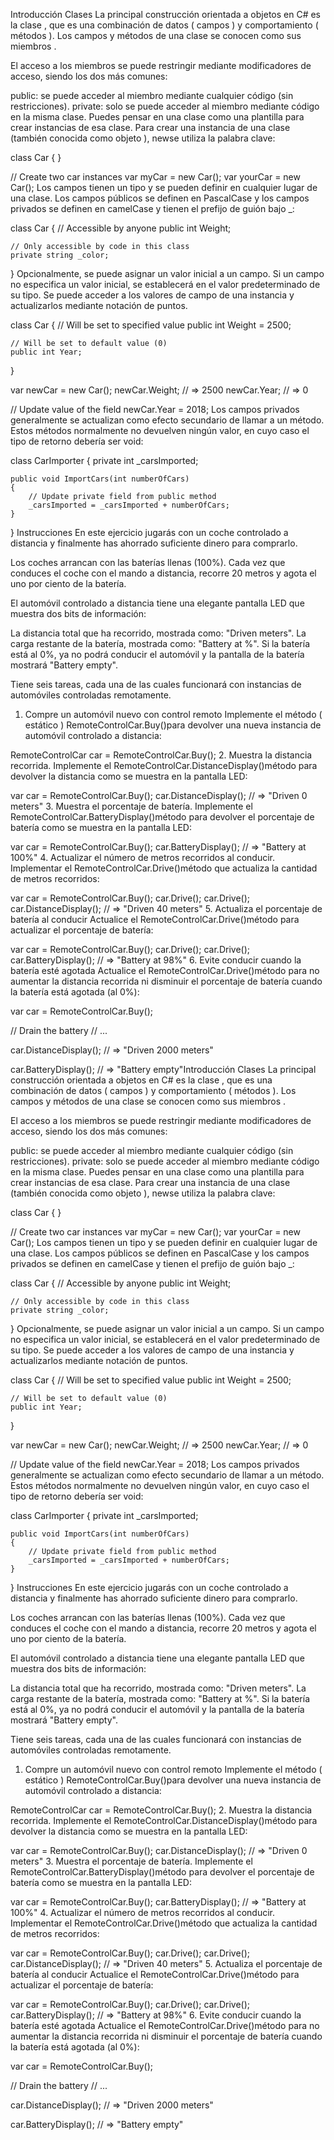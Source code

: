 Introducción
Clases
La principal construcción orientada a objetos en C# es la clase , que es una combinación de datos ( campos ) y comportamiento ( métodos ). Los campos y métodos de una clase se conocen como sus miembros .

El acceso a los miembros se puede restringir mediante modificadores de acceso, siendo los dos más comunes:

public: se puede acceder al miembro mediante cualquier código (sin restricciones).
private: solo se puede acceder al miembro mediante código en la misma clase.
Puedes pensar en una clase como una plantilla para crear instancias de esa clase. Para crear una instancia de una clase (también conocida como objeto ), newse utiliza la palabra clave:

class Car
{
}

// Create two car instances
var myCar = new Car();
var yourCar = new Car();
Los campos tienen un tipo y se pueden definir en cualquier lugar de una clase. Los campos públicos se definen en PascalCase y los campos privados se definen en camelCase y tienen el prefijo de guión bajo _:

class Car
{
    // Accessible by anyone
    public int Weight;

    // Only accessible by code in this class
    private string _color;
}
Opcionalmente, se puede asignar un valor inicial a un campo. Si un campo no especifica un valor inicial, se establecerá en el valor predeterminado de su tipo. Se puede acceder a los valores de campo de una instancia y actualizarlos mediante notación de puntos.

class Car
{
    // Will be set to specified value
    public int Weight = 2500;

    // Will be set to default value (0)
    public int Year;
}

var newCar = new Car();
newCar.Weight; // => 2500
newCar.Year;   // => 0

// Update value of the field
newCar.Year = 2018;
Los campos privados generalmente se actualizan como efecto secundario de llamar a un método. Estos métodos normalmente no devuelven ningún valor, en cuyo caso el tipo de retorno debería ser void:

class CarImporter
{
    private int _carsImported;

    public void ImportCars(int numberOfCars)
    {
        // Update private field from public method
        _carsImported = _carsImported + numberOfCars;
    }
}
Instrucciones
En este ejercicio jugarás con un coche controlado a distancia y finalmente has ahorrado suficiente dinero para comprarlo.

Los coches arrancan con las baterías llenas (100%). Cada vez que conduces el coche con el mando a distancia, recorre 20 metros y agota el uno por ciento de la batería.

El automóvil controlado a distancia tiene una elegante pantalla LED que muestra dos bits de información:

La distancia total que ha recorrido, mostrada como: "Driven <METERS> meters".
La carga restante de la batería, mostrada como: "Battery at <PERCENTAGE>%".
Si la batería está al 0%, ya no podrá conducir el automóvil y la pantalla de la batería mostrará "Battery empty".

Tiene seis tareas, cada una de las cuales funcionará con instancias de automóviles controladas remotamente.

1. Compre un automóvil nuevo con control remoto
Implemente el método ( estático ) RemoteControlCar.Buy()para devolver una nueva instancia de automóvil controlado a distancia:

RemoteControlCar car = RemoteControlCar.Buy();
2. Muestra la distancia recorrida.
Implemente el RemoteControlCar.DistanceDisplay()método para devolver la distancia como se muestra en la pantalla LED:

var car = RemoteControlCar.Buy();
car.DistanceDisplay();
// => "Driven 0 meters"
3. Muestra el porcentaje de batería.
Implemente el RemoteControlCar.BatteryDisplay()método para devolver el porcentaje de batería como se muestra en la pantalla LED:

var car = RemoteControlCar.Buy();
car.BatteryDisplay();
// => "Battery at 100%"
4. Actualizar el número de metros recorridos al conducir.
Implementar el RemoteControlCar.Drive()método que actualiza la cantidad de metros recorridos:

var car = RemoteControlCar.Buy();
car.Drive();
car.Drive();
car.DistanceDisplay();
// => "Driven 40 meters"
5. Actualiza el porcentaje de batería al conducir
Actualice el RemoteControlCar.Drive()método para actualizar el porcentaje de batería:

var car = RemoteControlCar.Buy();
car.Drive();
car.Drive();
car.BatteryDisplay();
// => "Battery at 98%"
6. Evite conducir cuando la batería esté agotada
Actualice el RemoteControlCar.Drive()método para no aumentar la distancia recorrida ni disminuir el porcentaje de batería cuando la batería está agotada (al 0%):

var car = RemoteControlCar.Buy();

// Drain the battery
// ...

car.DistanceDisplay();
// => "Driven 2000 meters"

car.BatteryDisplay();
// => "Battery empty"Introducción
Clases
La principal construcción orientada a objetos en C# es la clase , que es una combinación de datos ( campos ) y comportamiento ( métodos ). Los campos y métodos de una clase se conocen como sus miembros .

El acceso a los miembros se puede restringir mediante modificadores de acceso, siendo los dos más comunes:

public: se puede acceder al miembro mediante cualquier código (sin restricciones).
private: solo se puede acceder al miembro mediante código en la misma clase.
Puedes pensar en una clase como una plantilla para crear instancias de esa clase. Para crear una instancia de una clase (también conocida como objeto ), newse utiliza la palabra clave:

class Car
{
}

// Create two car instances
var myCar = new Car();
var yourCar = new Car();
Los campos tienen un tipo y se pueden definir en cualquier lugar de una clase. Los campos públicos se definen en PascalCase y los campos privados se definen en camelCase y tienen el prefijo de guión bajo _:

class Car
{
    // Accessible by anyone
    public int Weight;

    // Only accessible by code in this class
    private string _color;
}
Opcionalmente, se puede asignar un valor inicial a un campo. Si un campo no especifica un valor inicial, se establecerá en el valor predeterminado de su tipo. Se puede acceder a los valores de campo de una instancia y actualizarlos mediante notación de puntos.

class Car
{
    // Will be set to specified value
    public int Weight = 2500;

    // Will be set to default value (0)
    public int Year;
}

var newCar = new Car();
newCar.Weight; // => 2500
newCar.Year;   // => 0

// Update value of the field
newCar.Year = 2018;
Los campos privados generalmente se actualizan como efecto secundario de llamar a un método. Estos métodos normalmente no devuelven ningún valor, en cuyo caso el tipo de retorno debería ser void:

class CarImporter
{
    private int _carsImported;

    public void ImportCars(int numberOfCars)
    {
        // Update private field from public method
        _carsImported = _carsImported + numberOfCars;
    }
}
Instrucciones
En este ejercicio jugarás con un coche controlado a distancia y finalmente has ahorrado suficiente dinero para comprarlo.

Los coches arrancan con las baterías llenas (100%). Cada vez que conduces el coche con el mando a distancia, recorre 20 metros y agota el uno por ciento de la batería.

El automóvil controlado a distancia tiene una elegante pantalla LED que muestra dos bits de información:

La distancia total que ha recorrido, mostrada como: "Driven <METERS> meters".
La carga restante de la batería, mostrada como: "Battery at <PERCENTAGE>%".
Si la batería está al 0%, ya no podrá conducir el automóvil y la pantalla de la batería mostrará "Battery empty".

Tiene seis tareas, cada una de las cuales funcionará con instancias de automóviles controladas remotamente.

1. Compre un automóvil nuevo con control remoto
Implemente el método ( estático ) RemoteControlCar.Buy()para devolver una nueva instancia de automóvil controlado a distancia:

RemoteControlCar car = RemoteControlCar.Buy();
2. Muestra la distancia recorrida.
Implemente el RemoteControlCar.DistanceDisplay()método para devolver la distancia como se muestra en la pantalla LED:

var car = RemoteControlCar.Buy();
car.DistanceDisplay();
// => "Driven 0 meters"
3. Muestra el porcentaje de batería.
Implemente el RemoteControlCar.BatteryDisplay()método para devolver el porcentaje de batería como se muestra en la pantalla LED:

var car = RemoteControlCar.Buy();
car.BatteryDisplay();
// => "Battery at 100%"
4. Actualizar el número de metros recorridos al conducir.
Implementar el RemoteControlCar.Drive()método que actualiza la cantidad de metros recorridos:

var car = RemoteControlCar.Buy();
car.Drive();
car.Drive();
car.DistanceDisplay();
// => "Driven 40 meters"
5. Actualiza el porcentaje de batería al conducir
Actualice el RemoteControlCar.Drive()método para actualizar el porcentaje de batería:

var car = RemoteControlCar.Buy();
car.Drive();
car.Drive();
car.BatteryDisplay();
// => "Battery at 98%"
6. Evite conducir cuando la batería esté agotada
Actualice el RemoteControlCar.Drive()método para no aumentar la distancia recorrida ni disminuir el porcentaje de batería cuando la batería está agotada (al 0%):

var car = RemoteControlCar.Buy();

// Drain the battery
// ...

car.DistanceDisplay();
// => "Driven 2000 meters"

car.BatteryDisplay();
// => "Battery empty"